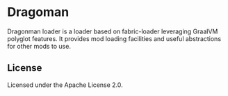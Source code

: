 Dragoman
===========

Dragonman loader is a loader based on fabric-loader leveraging GraalVM polyglot features. It provides mod loading facilities and useful abstractions for other mods to use.

## License

Licensed under the Apache License 2.0.
